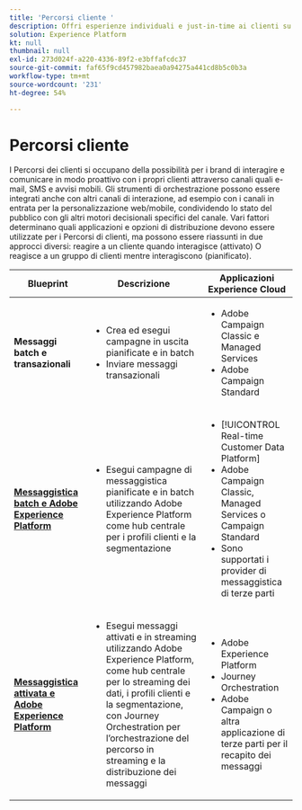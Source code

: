 ```yaml
---
title: 'Percorsi cliente '
description: Offri esperienze individuali e just-in-time ai clienti su più schermi.
solution: Experience Platform
kt: null
thumbnail: null
exl-id: 273d024f-a220-4336-89f2-e3bffafcdc37
source-git-commit: faf65f9cd457982baea0a94275a441cd8b5c0b3a
workflow-type: tm+mt
source-wordcount: '231'
ht-degree: 54%

---
```


# Percorsi cliente

I Percorsi dei clienti si occupano della possibilità per i brand di interagire e comunicare in modo proattivo con i propri clienti attraverso canali quali e-mail, SMS e avvisi mobili. Gli strumenti di orchestrazione possono essere integrati anche con altri canali di interazione, ad esempio con i canali in entrata per la personalizzazione web/mobile, condividendo lo stato del pubblico con gli altri motori decisionali specifici del canale. Vari fattori determinano quali applicazioni e opzioni di distribuzione devono essere utilizzate per i Percorsi di clienti, ma possono essere riassunti in due approcci diversi:  reagire a un cliente quando interagisce (attivato) O reagisce a un gruppo di clienti mentre interagiscono (pianificato).

| Blueprint | Descrizione | Applicazioni Experience Cloud |
|---|---|---|
| **Messaggi batch e transazionali** | <ul><li>Crea ed esegui campagne in uscita pianificate e in batch</li><li>Inviare messaggi transazionali</li></ul> | <ul><li>Adobe Campaign Classic e Managed Services</li><li>Adobe Campaign Standard</li></ul> |
| **[Messaggistica batch e Adobe Experience Platform](batch-messaging.md)** | <ul><li>Esegui campagne di messaggistica pianificate e in batch utilizzando Adobe Experience Platform come hub centrale per i profili clienti e la segmentazione</li></ul> | <ul><li>[!UICONTROL Real-time Customer Data Platform]</li><li>Adobe Campaign Classic, Managed Services o Campaign Standard</li><li>Sono supportati i provider di messaggistica di terze parti</li></ul> |
| **[Messaggistica attivata e Adobe Experience Platform](triggered-messaging.md)** | <ul><li>Esegui messaggi attivati e in streaming utilizzando Adobe Experience Platform, come hub centrale per lo streaming dei dati, i profili clienti e la segmentazione, con Journey Orchestration per l’orchestrazione del percorso in streaming e la distribuzione dei messaggi</li></ul> | <ul><li>Adobe Experience Platform</li><li>Journey Orchestration</li><li>Adobe Campaign o altra applicazione di terze parti per il recapito dei messaggi</li></ul> |
